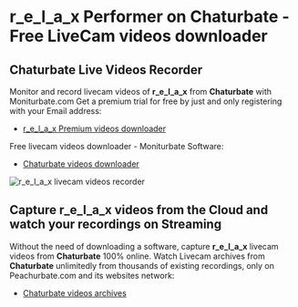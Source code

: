 # r_e_l_a_x Performer on Chaturbate - Free LiveCam videos downloader

## Chaturbate Live Videos Recorder

Monitor and record livecam videos of **r_e_l_a_x** from **Chaturbate** with Moniturbate.com
Get a premium trial for free by just and only registering with your Email address:
* [r_e_l_a_x Premium videos downloader](https://moniturbate.com/request-demo-licence-key.html)

Free livecam videos downloader - Moniturbate Software:
* [Chaturbate videos downloader](https://moniturbate.com/moniturbate-download-software.html)

![r_e_l_a_x livecam videos recorder](https://peachurnet.com/templates/moniturbate-software.png)


## Capture r_e_l_a_x videos from the Cloud and watch your recordings on Streaming

Without the need of downloading a software, capture **r_e_l_a_x** livecam videos from **Chaturbate** 100% online.
Watch Livecam archives from **Chaturbate** unlimitedly from thousands of existing recordings, only on Peachurbate.com and its websites network:
* [Chaturbate videos archives](https://peachurnet.com/)